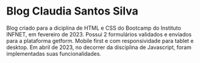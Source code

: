 # Blog Claudia Santos Silva
Blog criado para a diciplina de HTML e CSS do Bootcamp do Instituto INFNET, em fevereiro de 2023.
Possui 2 formulários validados e enviados para a plataforma getform.
Mobile first e com responsividade para tablet e desktop.
Em abril de 2023, no decorrer da disciplina de Javascript, foram implementadas suas funcionalidades.

